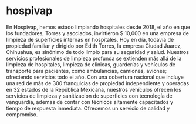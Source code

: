 # hospivap
En Hospivap, hemos estado limpiando hospitales desde 2018, el año en que los fundadores, Torres y asociados, invirtieron $ 10,000 en una empresa de limpieza de superficies internas en hospitales. Hoy en día, todavía de propiedad familiar y dirigido por Edith Torres, la empresa Ciudad Juarez, Chihuahua, es sinónimo de todo limpio para su seguridad y salud.  Nuestros servicios profesionales de limpieza profunda se extienden más allá de la limpieza de hospitales, limpieza de clinicas, guarderías y vehículos de transporte para pacientes, como ambulancias, camiones, aviones; ofreciendo servicios todo el año. Con una cobertura nacional que incluye una red de más de 300 franquicias de propiedad independiente y operadas en 32 estados de la República Mexicana, nuestros vehículos ofrecen los servicios de limpieza y sanitizacion de superficies con tecnología de vanguardia, ademas de contar con técnicos altamente capacitados y tiempo de respuesta inmediata. Ofrecemos un servicio de calidad y compromiso. 
